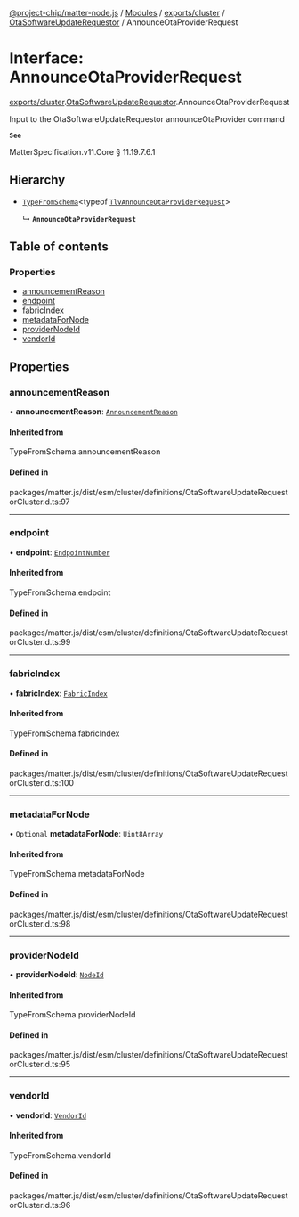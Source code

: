 [@project-chip/matter-node.js](../README.md) / [Modules](../modules.md) / [exports/cluster](../modules/exports_cluster.md) / [OtaSoftwareUpdateRequestor](../modules/exports_cluster.OtaSoftwareUpdateRequestor.md) / AnnounceOtaProviderRequest

# Interface: AnnounceOtaProviderRequest

[exports/cluster](../modules/exports_cluster.md).[OtaSoftwareUpdateRequestor](../modules/exports_cluster.OtaSoftwareUpdateRequestor.md).AnnounceOtaProviderRequest

Input to the OtaSoftwareUpdateRequestor announceOtaProvider command

**`See`**

MatterSpecification.v11.Core § 11.19.7.6.1

## Hierarchy

- [`TypeFromSchema`](../modules/exports_tlv.md#typefromschema)\<typeof [`TlvAnnounceOtaProviderRequest`](../modules/exports_cluster.OtaSoftwareUpdateRequestor.md#tlvannounceotaproviderrequest)\>

  ↳ **`AnnounceOtaProviderRequest`**

## Table of contents

### Properties

- [announcementReason](exports_cluster.OtaSoftwareUpdateRequestor.AnnounceOtaProviderRequest.md#announcementreason)
- [endpoint](exports_cluster.OtaSoftwareUpdateRequestor.AnnounceOtaProviderRequest.md#endpoint)
- [fabricIndex](exports_cluster.OtaSoftwareUpdateRequestor.AnnounceOtaProviderRequest.md#fabricindex)
- [metadataForNode](exports_cluster.OtaSoftwareUpdateRequestor.AnnounceOtaProviderRequest.md#metadatafornode)
- [providerNodeId](exports_cluster.OtaSoftwareUpdateRequestor.AnnounceOtaProviderRequest.md#providernodeid)
- [vendorId](exports_cluster.OtaSoftwareUpdateRequestor.AnnounceOtaProviderRequest.md#vendorid)

## Properties

### announcementReason

• **announcementReason**: [`AnnouncementReason`](../enums/exports_cluster.OtaSoftwareUpdateRequestor.AnnouncementReason.md)

#### Inherited from

TypeFromSchema.announcementReason

#### Defined in

packages/matter.js/dist/esm/cluster/definitions/OtaSoftwareUpdateRequestorCluster.d.ts:97

___

### endpoint

• **endpoint**: [`EndpointNumber`](../modules/exports_datatype.md#endpointnumber)

#### Inherited from

TypeFromSchema.endpoint

#### Defined in

packages/matter.js/dist/esm/cluster/definitions/OtaSoftwareUpdateRequestorCluster.d.ts:99

___

### fabricIndex

• **fabricIndex**: [`FabricIndex`](../modules/exports_datatype.md#fabricindex)

#### Inherited from

TypeFromSchema.fabricIndex

#### Defined in

packages/matter.js/dist/esm/cluster/definitions/OtaSoftwareUpdateRequestorCluster.d.ts:100

___

### metadataForNode

• `Optional` **metadataForNode**: `Uint8Array`

#### Inherited from

TypeFromSchema.metadataForNode

#### Defined in

packages/matter.js/dist/esm/cluster/definitions/OtaSoftwareUpdateRequestorCluster.d.ts:98

___

### providerNodeId

• **providerNodeId**: [`NodeId`](../modules/exports_datatype.md#nodeid)

#### Inherited from

TypeFromSchema.providerNodeId

#### Defined in

packages/matter.js/dist/esm/cluster/definitions/OtaSoftwareUpdateRequestorCluster.d.ts:95

___

### vendorId

• **vendorId**: [`VendorId`](../modules/exports_datatype.md#vendorid)

#### Inherited from

TypeFromSchema.vendorId

#### Defined in

packages/matter.js/dist/esm/cluster/definitions/OtaSoftwareUpdateRequestorCluster.d.ts:96
